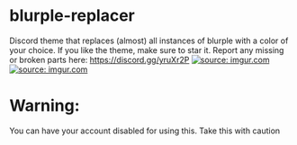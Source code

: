 # blurple-replacer
Discord theme that replaces (almost) all instances of blurple with a color of your choice.
If you like the theme, make sure to star it.
Report any missing or broken parts here: https://discord.gg/yruXr2P
<a href="https://imgur.com/AAf8TK6"><img src="https://i.imgur.com/AAf8TK6.png" title="source: imgur.com" /></a>
<a href="https://imgur.com/8fYvNdV"><img src="https://i.imgur.com/8fYvNdV.png" title="source: imgur.com" /></a>
# Warning:
You can have your account disabled for using this. Take this with caution

